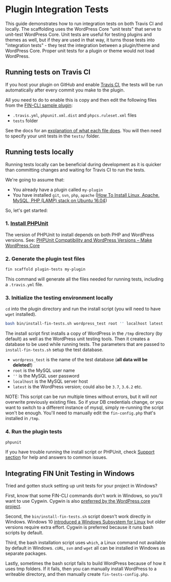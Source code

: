 # Plugin Integration Tests

This guide demonstrates how to run integration tests on both Travis CI and locally. The scaffolding uses the WordPress Core "unit tests" that serve to unit-test WordPress Core. Unit tests are useful for testing plugins and themes as well, but if they are used in that way, it turns those tests into "integration tests" - they test the integration between a plugin/theme and WordPress Core. Proper unit tests for a plugin or theme would not load WordPress.

## Running tests on Travis CI

If you host your plugin on GitHub and enable [Travis CI](https://docs.travis-ci.com/), the tests will be run automatically after every commit you make to the plugin.

All you need to do to enable this is copy and then edit the following files from the [FIN-CLI sample plugin](https://github.com/fin-cli/sample-plugin):

* `.travis.yml`, `phpunit.xml.dist` and `phpcs.ruleset.xml` files
* `tests` folder

See the docs for an [explanation of what each file does](https://developer.wordpress.org/cli/commands/scaffold/plugin-tests/). You will then need to specify your unit tests in the `tests/` folder.

## Running tests locally

Running tests locally can be beneficial during development as it is quicker than committing changes and waiting for Travis CI to run the tests.

We're going to assume that:

* You already have a plugin called `my-plugin`
* You have installed `git`, `svn`, `php`, `apache` ([How To Install Linux, Apache, MySQL, PHP (LAMP) stack on Ubuntu 16.04](https://www.digitalocean.com/community/tutorials/how-to-install-linux-apache-mysql-php-lamp-stack-on-ubuntu-16-04))

So, let's get started:

### 1. [Install PHPUnit](https://github.com/sebastianbergmann/phpunit#installation)

The version of PHPUnit to install depends on both PHP and WordPress versions.
See: [PHPUnit Compatibility and WordPress Versions – Make WordPress Core](https://make.wordpress.org/core/handbook/references/phpunit-compatibility-and-wordpress-versions/)

### 2. Generate the plugin test files

  ```bash
  fin scaffold plugin-tests my-plugin
  ```

This command will generate all the files needed for running tests, including a `.travis.yml` file.

### 3. Initialize the testing environment locally

`cd` into the plugin directory and run the install script (you will need to have `wget` installed).

  ```bash
  bash bin/install-fin-tests.sh wordpress_test root '' localhost latest
  ```

The install script first installs a copy of WordPress in the `/tmp` directory (by default) as well as the WordPress unit testing tools. Then it creates a database to be used while running tests. The parameters that are passed to `install-fin-tests.sh` setup the test database.

* `wordpress_test` is the name of the test database (**all data will be deleted!**)
* `root` is the MySQL user name
* `''` is the MySQL user password
* `localhost` is the MySQL server host
* `latest` is the WordPress version; could also be `3.7`, `3.6.2` etc.

NOTE: This script can be run multiple times without errors, but it will *not* overwrite previously existing files. So if your DB credentials change, or you want to switch to a different instance of mysql, simply re-running the script won't be enough. You'll need to manually edit the `fin-config.php` that's installed in `/tmp`.

### 4. Run the plugin tests

```bash
phpunit
```

If you have trouble running the install script or PHPUnit, check [Support section](http://fin-cli.org/#support) for help and answers to common issues.

## Integrating FIN Unit Testing in Windows

Tried and gotten stuck setting up unit tests for your project in Windows?

First, know that some FIN-CLI commands don't work in Windows, so you'll want to use Cygwin. Cygwin is also [preferred by the WordPress core project](https://make.wordpress.org/core/handbook/tutorials/working-with-patches/).

Second, the `bin/install-fin-tests.sh` script doesn't work directly in Windows. Windows 10 [introduced a Windows Subsystem for Linux](http://www.pcworld.com/article/3106463/windows/how-to-get-bash-on-windows-10-with-the-anniversary-update.html) but older versions require extra effort. Cygwin is preferred because it runs bash scripts by default.

Third, the bash installation script uses `which`, a Linux command not available by default in Windows. `cURL`, `svn` and `wget` all can be installed in Windows as separate packages.

Lastly, sometimes the bash script fails to build WordPress because of how it uses tmp folders. If it fails, then you can manually install WordPress to a writeable directory, and then manually create `fin-tests-config.php`.
